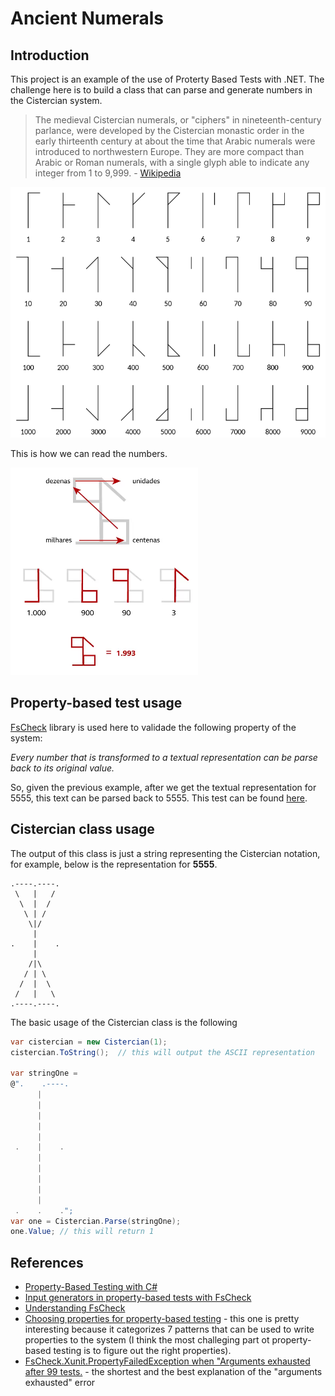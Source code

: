 # Ancient Numerals

## Introduction

This project is an example of the use of Proterty Based Tests with .NET. The challenge here is to build a class that can parse and generate numbers in the Cistercian system.

> The medieval Cistercian numerals, or "ciphers" in nineteenth-century parlance, were developed by the Cistercian monastic order in the early thirteenth century at about the time that Arabic numerals were introduced to northwestern Europe. They are more compact than Arabic or Roman numerals, with a single glyph able to indicate any integer from 1 to 9,999. - [Wikipedia](https://en.wikipedia.org/wiki/Cistercian_numerals)

![Cistercian numerals](/docs/Cistercian_digits.svg.png)

This is how we can read the numbers.

![Cistercian numerals](/docs/cistencian_example.png)

## Property-based test usage

[FsCheck](https://fscheck.github.io/FsCheck/) library is used here to validade the following property of the system:

*Every number that is transformed to a textual representation can be parse back to its original value.*

So, given the previous example, after we get the textual representation for 5555, this text can be parsed back to 5555. This test can be found [here](https://github.com/fabiogouw/AncientNumerals/blob/ad50bb47e4fab8482e22812ae15dbd13bf536447/src/AncientNumerals.Tests/CistercianTests.cs#L45).

## Cistercian class usage

The output of this class is just a string representing the Cistercian notation, for example, below is the representation for **5555**.

````
.----.----.
 \   |   / 
  \  |  /  
   \ | /   
    \|/    
     |     
.    |    .
     |     
    /|\    
   / | \   
  /  |  \ 
 /   |   \ 
.----.----.
````

The basic usage of the Cistercian class is the following

````csharp
var cistercian = new Cistercian(1);
cistercian.ToString();  // this will output the ASCII representation

var stringOne = 
@".    .----.
      |     
      |     
      |     
      |     
      |     
 .    |    .
      |     
      |     
      |     
      |     
      |     
 .    .    .";
var one = Cistercian.Parse(stringOne);
one.Value; // this will return 1
````

## References

* [Property-Based Testing with C#](https://www.codit.eu/blog/property-based-testing-with-c/)
* [Input generators in property-based tests with FsCheck](https://blog.miguelbernard.com/input-generators-in-property-based-tests-with-fscheck)
* [Understanding FsCheck](https://fsharpforfunandprofit.com/posts/property-based-testing-1/)
* [Choosing properties for property-based testing](https://fsharpforfunandprofit.com/posts/property-based-testing-2/) - this one is pretty interesting because it categorizes 7 patterns that can be used to write properties to the system (I think the most challeging part ot property-based testing is to figure out the right properties).
* [FsCheck.Xunit.PropertyFailedException when "Arguments exhausted after 99 tests.](https://github.com/fscheck/FsCheck/issues/245) - the shortest and the best explanation of the "arguments exhausted" error

